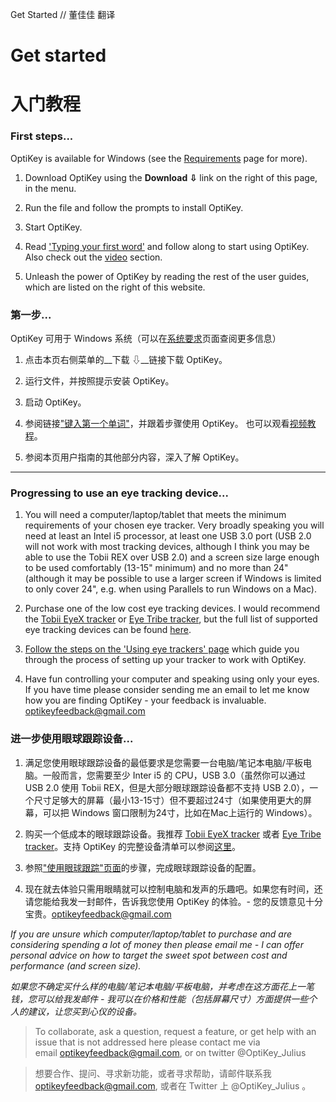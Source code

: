 Get Started // 董佳佳 翻译

# Get started

# 入门教程

### First steps...

OptiKey is available for Windows (see the [Requirements](https://github.com/JuliusSweetland/OptiKey/wiki/Requirements) page for more).

1. Download OptiKey using the __Download ⇩__ link on the right of this page, in the menu.

2. Run the file and follow the prompts to install OptiKey.

3. Start OptiKey.

4. Read ['Typing your first word'](https://github.com/JuliusSweetland/OptiKey/wiki/Type-your-first-word) and follow along to start using OptiKey. Also check out the [video](https://github.com/JuliusSweetland/OptiKey/wiki/Videos) section.

5. Unleash the power of OptiKey by reading the rest of the user guides, which are listed on the right of this website.

### 第一步...

OptiKey 可用于 Windows 系统（可以在[系统要求](https://github.com/JuliusSweetland/OptiKey/wiki/Requirements)页面查阅更多信息）

1. 点击本页右侧菜单的__下载 ⇩__链接下载 OptiKey。

2. 运行文件，并按照提示安装 OptiKey。

3. 启动 OptiKey。

4. 参阅链接["键入第一个单词"](https://github.com/JuliusSweetland/OptiKey/wiki/Type-your-first-word)，并跟着步骤使用 OptiKey。 也可以观看[视频教程](https://github.com/JuliusSweetland/OptiKey/wiki/Videos)。

5. 参阅本页用户指南的其他部分内容，深入了解 OptiKey。


<hr/>

### Progressing to use an eye tracking device...

1. You will need a computer/laptop/tablet that meets the minimum requirements of your chosen eye tracker. Very broadly speaking you will need at least an Intel i5 processor, at least one USB 3.0 port (USB 2.0 will not work with most tracking devices, although I think you may be able to use the Tobii REX over USB 2.0) and a screen size large enough to be used comfortably (13-15" minimum) and no more than 24" (although it may be possible to use a larger screen if Windows is limited to only cover 24", e.g. when using Parallels to run Windows on a Mac).

2. Purchase one of the low cost eye tracking devices. I would recommend the [Tobii EyeX tracker](http://www.tobii.com/en/eye-experience/buy/) or [Eye Tribe tracker](https://theeyetribe.com/products/), but the full list of supported eye tracking devices can be found [here](https://github.com/JuliusSweetland/OptiKey/wiki/Supported-eye-trackers).

3. [Follow the steps on the 'Using eye trackers' page](https://github.com/JuliusSweetland/OptiKey/wiki/Using-eye-trackers) which guide you through the process of setting up your tracker to work with OptiKey.

4. Have fun controlling your computer and speaking using only your eyes. If you have time please consider sending me an email to let me know how you are finding OptiKey - your feedback is invaluable. [optikeyfeedback@gmail.com](mailto:optikeyfeedback@gmail.com)

### 进一步使用眼球跟踪设备...

1. 满足您使用眼球跟踪设备的最低要求是您需要一台电脑/笔记本电脑/平板电脑。一般而言，您需要至少 Inter i5 的 CPU，USB 3.0（虽然你可以通过 USB 2.0 使用 Tobii REX，但是大部分眼球跟踪设备都不支持 USB 2.0），一个尺寸足够大的屏幕（最小13-15寸）但不要超过24寸（如果使用更大的屏幕，可以把 Windows 窗口限制为24寸，比如在Mac上运行的 Windows）。

2. 购买一个低成本的眼球跟踪设备。我推荐 [Tobii EyeX tracker](http://www.tobii.com/en/eye-experience/buy/) 或者 [Eye Tribe tracker](https://theeyetribe.com/products/)。支持 OptiKey 的完整设备清单可以参阅[这里](https://github.com/JuliusSweetland/OptiKey/wiki/Supported-eye-trackers)。

3. 参照["使用眼球跟踪"页面](https://github.com/JuliusSweetland/OptiKey/wiki/Using-eye-trackers)的步骤，完成眼球跟踪设备的配置。

4. 现在就去体验只需用眼睛就可以控制电脑和发声的乐趣吧。如果您有时间，还请您能给我发一封邮件，告诉我您使用 OptiKey 的体验。- 您的反馈意见十分宝贵。[optikeyfeedback@gmail.com](mailto:optikeyfeedback@gmail.com)

_If you are unsure which computer/laptop/tablet to purchase and are considering spending a lot of money then please email me - I can offer personal advice on how to target the sweet spot between cost and performance (and screen size)._

_如果您不确定买什么样的电脑/笔记本电脑/平板电脑，并考虑在这方面花上一笔钱，您可以给我发邮件 - 我可以在价格和性能（包括屏幕尺寸）方面提供一些个人的建议，让您买到心仪的设备。_

> To collaborate, ask a question, request a feature, or get help with an issue that is not addressed here please contact me via email [optikeyfeedback@gmail.com](mailto:optikeyfeedback@gmail.com), or on twitter @OptiKey_Julius

> 想要合作、提问、寻求新功能，或者寻求帮助，请邮件联系我 [optikeyfeedback@gmail.com](mailto:optikeyfeedback@gmail.com), 或者在 Twitter 上 @OptiKey_Julius 。
